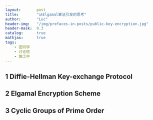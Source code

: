 ```yaml
---
layout:       post
title:        "从Elgamal算法引发的思考"
author:       "Luc"
header-img:   "/img/prefaces-in-posts/public-key-encryption.jpg"
header-mask:  0.3
catalog:      true
mathjax:      true
tags:
    - 密码学
    - 讨论班
    - 施工中
---
```


## 1 Diffie-Hellman Key-exchange Protocol

## 2 Elgamal Encryption Scheme

## 3 Cyclic Groups of Prime Order
